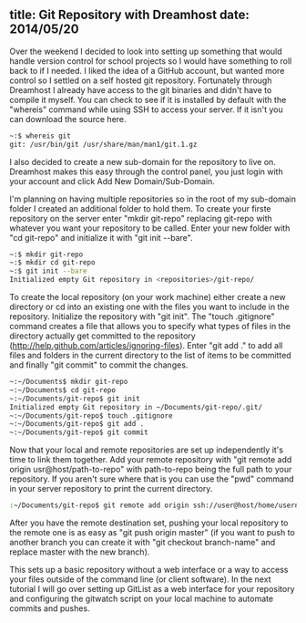 title: Git Repository with Dreamhost
date: 2014/05/20
---

Over the weekend I decided to look into setting up something that would handle version control for school projects so I would have something to roll back to if I needed. I liked the idea of a GitHub account, but wanted more control so I settled on a self hosted git repository. Fortunately through Dreamhost I already have access to the git binaries and didn't have to compile it myself.  You can check to see if it is installed by default with the "whereis" command while using SSH to access your server. If it isn't you can download the source here.
  
``` bash
~:$ whereis git
git: /usr/bin/git /usr/share/man/man1/git.1.gz
```

I also decided to create a new sub-domain for the repository to live on. Dreamhost makes this easy through the control panel, you just login with your account and click Add New Domain/Sub-Domain.

I'm planning on having multiple repositories so in the root of my sub-domain folder I created an additional folder to hold them. To create your firste repository on the server enter "mkdir git-repo" replacing git-repo with whatever you want your repository to be called. Enter your new folder with "cd git-repo" and initialize it with "git init --bare".

``` bash
~:$ mkdir git-repo
~:$ mkdir cd git-repo
~:$ git init --bare
Initialized empty Git repository in <repositories>/git-repo/
```

To create the local repository (on your work machine) either create a new directory or cd into an existing one with the files you want to include in the repository. Initialize the repository with "git init". The "touch .gitignore" command creates a file that allows you to specify what types of files in the directory actually get committed to the repository (http://help.github.com/articles/ignoring-files). Enter "git add ." to add all files and folders in the current directory to the list of items to be committed and finally "git commit" to commit the changes.
``` bash
~:~/Documents$ mkdir git-repo
~:~/Documents$ cd git-repo
~:~/Documents/git-repo$ git init
Initialized empty Git repository in ~/Documents/git-repo/.git/
~:~/Documents/git-repo$ touch .gitignore
~:~/Documents/git-repo$ git add .
~:~/Documents/git-repo$ git commit
```

Now that your local and remote repositories are set up independently it's time to link them together. Add your remote repository with "git remote add origin usr@host/path-to-repo" with path-to-repo being the full path to your repository. If you aren't sure where that is you can use the "pwd" command in your server repository to print the current directory.
``` bash
:~/Documents/git-repo$ git remote add origin ssh://user@host/home/username/git-repo
```

After you have the remote destination set, pushing your local repository to the remote one is as easy as "git push origin master" (if you want to push to another branch you can create it with "git checkout branch-name" and replace master with the new branch).

This sets up a basic repository without a web interface or a way to access your files outside of the command line (or client software). In the next tutorial I will go over setting up GitList as a web interface for your repository and configuring the gitwatch script on your local machine to automate commits and pushes. 
